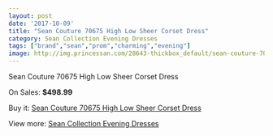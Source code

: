 ```yaml
---
layout: post
date: '2017-10-09'
title: "Sean Couture 70675 High Low Sheer Corset Dress"
category: Sean Collection Evening Dresses
tags: ["brand","sean","prom","charming","evening"]
image: http://img.princessan.com/28643-thickbox_default/sean-couture-70675-high-low-sheer-corset-dress.jpg
---
```

Sean Couture 70675 High Low Sheer Corset Dress

On Sales: **$498.99**
<a href="https://www.princessan.com/en/13054-sean-couture-70675-high-low-sheer-corset-dress.html"><amp-img layout="responsive" width="600" height="600" src="//img.princessan.com/28643-thickbox_default/sean-couture-70675-high-low-sheer-corset-dress.jpg" alt="Sean Couture 70675 High Low Sheer Corset Dress 0" /></a>

Buy it: [Sean Couture 70675 High Low Sheer Corset Dress](https://www.princessan.com/en/13054-sean-couture-70675-high-low-sheer-corset-dress.html "Sean Couture 70675 High Low Sheer Corset Dress")

View more: [Sean Collection Evening Dresses](https://www.princessan.com/en/94- "Sean Collection Evening Dresses")
